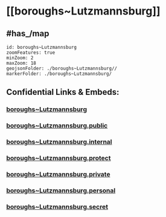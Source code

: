 # [[boroughs~Lutzmannsburg]] 


## #has_/map  



```leaflet
id: boroughs~Lutzmannsburg
zoomFeatures: true 
minZoom: 2 
maxZoom: 18
geojsonFolder: ./boroughs~Lutzmannsburg//
markerFolder: ./boroughs~Lutzmannsburg/
```


## Confidential Links & Embeds: 

### [boroughs~Lutzmannsburg](/_Standards/Earth/Continent/Europe/Europe~Central/Austria/Austrias_States/Burgenland/counties~BL/Oberpullendorf/cities~Oberpullendorf/Lutzmannsburg/boroughs~Lutzmannsburg.md) 

### [boroughs~Lutzmannsburg.public](/_public/Earth/Continent/Europe/Europe~Central/Austria/Austrias_States/Burgenland/counties~BL/Oberpullendorf/cities~Oberpullendorf/Lutzmannsburg/boroughs~Lutzmannsburg.public.md) 

### [boroughs~Lutzmannsburg.internal](/_internal/Earth/Continent/Europe/Europe~Central/Austria/Austrias_States/Burgenland/counties~BL/Oberpullendorf/cities~Oberpullendorf/Lutzmannsburg/boroughs~Lutzmannsburg.internal.md) 

### [boroughs~Lutzmannsburg.protect](/_protect/Earth/Continent/Europe/Europe~Central/Austria/Austrias_States/Burgenland/counties~BL/Oberpullendorf/cities~Oberpullendorf/Lutzmannsburg/boroughs~Lutzmannsburg.protect.md) 

### [boroughs~Lutzmannsburg.private](/_private/Earth/Continent/Europe/Europe~Central/Austria/Austrias_States/Burgenland/counties~BL/Oberpullendorf/cities~Oberpullendorf/Lutzmannsburg/boroughs~Lutzmannsburg.private.md) 

### [boroughs~Lutzmannsburg.personal](/_personal/Earth/Continent/Europe/Europe~Central/Austria/Austrias_States/Burgenland/counties~BL/Oberpullendorf/cities~Oberpullendorf/Lutzmannsburg/boroughs~Lutzmannsburg.personal.md) 

### [boroughs~Lutzmannsburg.secret](/_secret/Earth/Continent/Europe/Europe~Central/Austria/Austrias_States/Burgenland/counties~BL/Oberpullendorf/cities~Oberpullendorf/Lutzmannsburg/boroughs~Lutzmannsburg.secret.md)

